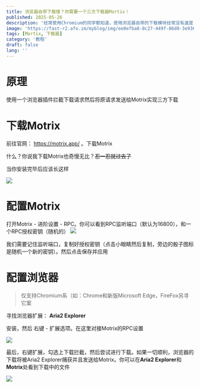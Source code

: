 ```yaml
---
title: 浏览器自带下载慢？你需要一个三方下载器Mortix！
published: 2025-05-26
description: '经常使用Chromium的同学都知道，使用浏览器自带的下载模块经常没有速度，而这个时候我们便需要使用一些三方下载器，而本期推荐的Motrix是免费的开源的博主本人也在使用的高性能高颜值简约强大的下载器'
image: 'https://fast-r2.afo.im/myblog/img/ee0efba8-8c27-449f-86d0-3e9367d12463.webp'
tags: [Mortix, 下载器]
category: '教程'
draft: false 
lang: ''
---
```


# 原理

使用一个浏览器插件拦截下载请求然后将原请求发送给Motrix实现三方下载

# 下载Motrix

前往官网： https://motrix.app/ 。下载Motrix

什么？你说我下载Motrix也奇慢无比？~~忍一忍就过去了~~

当你安装完毕后应该长这样

![](https://fast-r2.afo.im/myblog/img/6a10d31c-0c39-456c-8402-ff3190a80dcc.webp)

# 配置Motrix

打开Motrix - 进阶设置 - RPC。你可以看到RPC监听端口（默认为16800），和一个RPC授权密钥（随机的）
![](https://fast-r2.afo.im/myblog/img/53e255cf-965f-441d-a47a-81e20f272256.webp)

我们需要记住监听端口，复制好授权密钥（点击小眼睛然后复制，旁边的骰子图标是随机一个新的密钥）。然后点击保存并应用

# 配置浏览器

> 仅支持Chromium系（如：Chrome和新版Microsoft Edge，FireFox另寻它案

寻找浏览器扩展： **Aria2 Explorer**

安装，然后 右键 - 扩展选项。在这里对接Motrix的RPC设置

![](https://fast-r2.afo.im/myblog/img/0f4a510b-378a-45ab-a35f-88cfa53593e3.webp)

最后，右键扩展，勾选上下载拦截，然后尝试进行下载。如果一切顺利，浏览器的下载将被Aria2 Explorer捕获并且发送给Motrix。你可以在**Aria2 Explorer**和**Motrix**处看到下载中的文件

![](https://fast-r2.afo.im/myblog/img/57fa7b18-541e-4115-a160-cd742735e298.webp)
